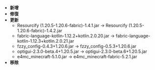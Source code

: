 - **新增**
- **修復**
- **更新**
    - Resourcify (1.20.5-1.20.6-fabric)-1.4.1.jar -> Resourcify (1.20.5-1.20.6-fabric)-1.4.2.jar
    - fabric-language-kotlin-1.12.2+kotlin.2.0.20.jar -> fabric-language-kotlin-1.12.3+kotlin.2.0.21.jar
    - fzzy_config-0.4.3+1.20.6.jar -> fzzy_config-0.5.3+1.20.6.jar
    - optigui-2.3.0-beta.4+1.20.5.jar -> optigui-2.3.0-beta.6+1.20.5.jar
    - e4mc_minecraft-5.1.0.jar -> e4mc_minecraft-fabric-5.2.1.jar
- **移除**